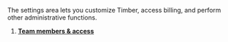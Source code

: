 The settings area lets you customize Timber, access billing, and perform other administrative functions.

1. [**Team members & access**](/timber-app/settings/team-members-and-access)
